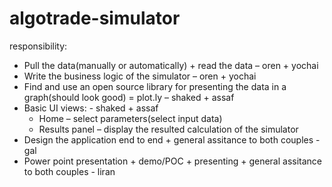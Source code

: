 # algotrade-simulator

responsibility:
* Pull the data(manually or automatically) + read the data – oren + yochai
* Write the business logic of the simulator – oren + yochai
* Find and use an open source library for presenting the data in a graph(should look good) = plot.ly – shaked + assaf
* Basic UI views: - shaked + assaf
  - Home – select parameters(select input data) 
  - Results panel – display the resulted calculation of the simulator
* Design the application end to end + general assitance to both couples - gal
* Power point presentation + demo/POC + presenting + general assitance to both couples - liran

